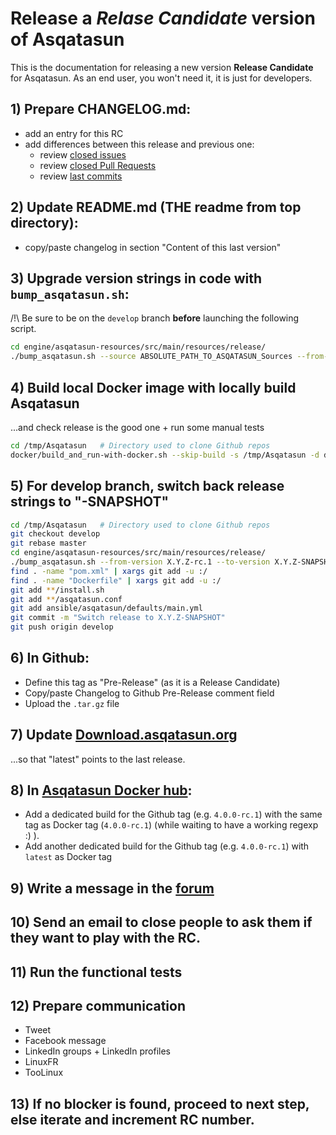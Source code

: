 # Release a *Relase Candidate* version of Asqatasun

This is the documentation for releasing a new version **Release Candidate** for Asqatasun. As an end user, you won't need it, it is just for developers.

## 1) Prepare CHANGELOG.md:

* add an entry for this RC
* add differences between this release and previous one:
    * review [closed issues](https://github.com/Asqatasun/Asqatasun/issues?q=is%3Aissue+is%3Aclosed)
    * review [closed Pull Requests](https://github.com/Asqatasun/Asqatasun/pulls?q=is%3Apr+is%3Aclosed)
    * review [last commits](https://github.com/Asqatasun/Asqatasun/commits/develop)

## 2) Update README.md (THE readme from top directory):

* copy/paste changelog in section "Content of this last version"

## 3) Upgrade version strings in code with `bump_asqatasun.sh`:

/!\ Be sure to be on the `develop` branch **before** launching the following script.

```sh
cd engine/asqatasun-resources/src/main/resources/release/
./bump_asqatasun.sh --source ABSOLUTE_PATH_TO_ASQATASUN_Sources --from-version X.Y.Z-SNAPSHOT --to-version X.Y.Z-rc.1 --automerge --commit --tag --push
```

## 4) Build local Docker image with locally build Asqatasun

...and check release is the good one + run some manual tests

```sh
cd /tmp/Asqatasun   # Directory used to clone Github repos
docker/build_and_run-with-docker.sh --skip-build -s /tmp/Asqatasun -d docker/SNAPSHOT-local
```

## 5) For develop branch, switch back release strings to "-SNAPSHOT"

```sh
cd /tmp/Asqatasun   # Directory used to clone Github repos
git checkout develop
git rebase master
cd engine/asqatasun-resources/src/main/resources/release/
./bump_asqatasun.sh --from-version X.Y.Z-rc.1 --to-version X.Y.Z-SNAPSHOT --source-dir /tmp/Asqatasun
find . -name "pom.xml" | xargs git add -u :/
find . -name "Dockerfile" | xargs git add -u :/
git add **/install.sh 
git add **/asqatasun.conf
git add ansible/asqatasun/defaults/main.yml
git commit -m "Switch release to X.Y.Z-SNAPSHOT"
git push origin develop
```

## 6) In Github:

* Define this tag as "Pre-Release" (as it is a Release Candidate)
* Copy/paste Changelog to Github Pre-Release comment field
* Upload the `.tar.gz` file

## 7) Update [Download.asqatasun.org](http://Download.asqatasun.org/)

...so that "latest" points to the last release.

## 8) In [Asqatasun Docker hub](https://hub.docker.com/r/asqatasun/asqatasun/tags/):

* Add a dedicated build for the Github tag (e.g. `4.0.0-rc.1`) with the same tag as Docker tag (`4.0.0-rc.1`)
(while waiting to have a working regexp :) ).
* Add another dedicated build for the Github tag (e.g. `4.0.0-rc.1`) with `latest` as Docker tag

## 9) Write a message in the [forum](http://forum.asqatasun.org/)

## 10) Send an email to close people to ask them if they want to play with the RC.

## 11) Run the functional tests

## 12) Prepare communication

* Tweet
* Facebook message
* LinkedIn groups + LinkedIn profiles
* LinuxFR
* TooLinux

## 13) If no blocker is found, proceed to next step, else iterate and increment RC number.


